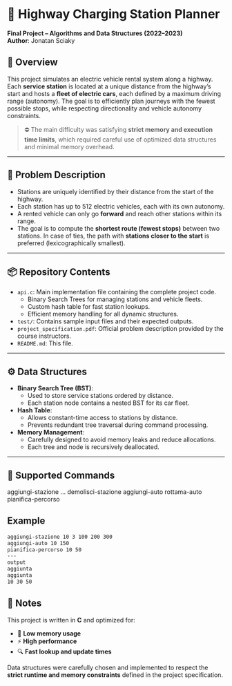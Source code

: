 # 🚗 Highway Charging Station Planner

**Final Project – Algorithms and Data Structures (2022–2023)**  
**Author**: Jonatan Sciaky

## 📌 Overview

This project simulates an electric vehicle rental system along a highway. Each **service station** is located at a unique distance from the highway’s start and hosts a **fleet of electric cars**, each defined by a maximum driving range (autonomy). The goal is to efficiently plan journeys with the fewest possible stops, while respecting directionality and vehicle autonomy constraints.

> ⛔ The main difficulty was satisfying **strict memory and execution time limits**, which required careful use of optimized data structures and minimal memory overhead.

---

## 🧠 Problem Description

- Stations are uniquely identified by their distance from the start of the highway.
- Each station has up to 512 electric vehicles, each with its own autonomy.
- A rented vehicle can only go **forward** and reach other stations within its range.
- The goal is to compute the **shortest route (fewest stops)** between two stations. In case of ties, the path with **stations closer to the start** is preferred (lexicographically smallest).

---

## 📦 Repository Contents

- `api.c`: Main implementation file containing the complete project code.
  - Binary Search Trees for managing stations and vehicle fleets.
  - Custom hash table for fast station lookups.
  - Efficient memory handling for all dynamic structures.
- `test/`: Contains sample input files and their expected outputs.
- `project_specification.pdf`: Official problem description provided by the course instructors.
- `README.md`: This file.

---

## ⚙️ Data Structures

- **Binary Search Tree (BST)**:
  - Used to store service stations ordered by distance.
  - Each station node contains a nested BST for its car fleet.
- **Hash Table**:
  - Allows constant-time access to stations by distance.
  - Prevents redundant tree traversal during command processing.
- **Memory Management**:
  - Carefully designed to avoid memory leaks and reduce allocations.
  - Each tree and node is recursively deallocated.

---

## 🚀 Supported Commands
aggiungi-stazione <distanza> <numero-auto> <autonomia-auto-1> ... <autonomia-auto-n>
demolisci-stazione <distanza>
aggiungi-auto <distanza-stazione> <autonomia-auto>
rottama-auto <distanza-stazione> <autonomia-auto>
pianifica-percorso <partenza> <arrivo>


## Example
```bash
aggiungi-stazione 10 3 100 200 300
aggiungi-auto 10 150
pianifica-percorso 10 50
---
output
aggiunta
aggiunta
10 30 50
```

## 📄 Notes

This project is written in **C** and optimized for:

- 🧠 **Low memory usage**
- ⚡ **High performance**
- 🔍 **Fast lookup and update times**

Data structures were carefully chosen and implemented to respect the **strict runtime and memory constraints** defined in the project specification.


